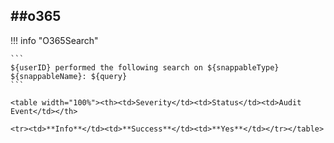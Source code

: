 ##o365
----

!!! info "O365Search"

    ```
    ${userID} performed the following search on ${snappableType} ${snappableName}: ${query}
    ```

    <table width="100%"><th><td>Severity</td><td>Status</td><td>Audit Event</td></th>

    <tr><td>**Info**</td><td>**Success**</td><td>**Yes**</td></tr></table>

